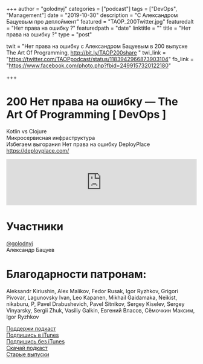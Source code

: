 +++
author = "golodnyj"
categories = ["podcast"]
tags = ["DevOps", "Management"]
date = "2019-10-30"
description = "С Александром Бацуевым про деплоймент"
featured = "TAOP_200Twitter.jpg"
featuredalt = "Нет права на ошибку ?"
featuredpath = "date"
linktitle = ""
title = "Нет права на ошибку ?"
type = "post"

twit = "Нет права на ошибку с Александром Бацуевым в 200 выпуске The Art Of Programming,  http://bit.ly/TAOP200share "
twi_link = "https://twitter.com/TAOPpodcast/status/1183942966873903104" 
fb_link = "https://www.facebook.com/photo.php?fbid=2499157320122180"

+++
# 200 Нет права на ошибку — The Art Of Programming [ DevOps ]

Kotlin vs Clojure  
Микросервисная инфраструктура  
Избегаем выгорания 
Нет права на ошибку
DeployPlace https://deployplace.com/

<iframe title="200 Нет права на ошибку — The Art Of Programming [ DevOps ]" height="122" width="100%" style="border: none;" scrolling="no" data-name="pb-iframe-player" src="https://www.podbean.com/media/player/qm3hw-c5432c?from=yiiadmin&download=1&version=1&skin=1&btn-skin=107&auto=0&share=1&fonts=Helvetica&download=1&rtl=0&pbad=1"></iframe> 
  
# Участники
[@golodnyj](https://twitter.com/golodnyj/)  
Александр Бацуев

# Благодарности патронам:
Aleksandr Kiriushin, Alex Malikov, Fedor Rusak, Igor Ryzhkov, Grigori Pivovar, Lagunovsky Ivan, Leo Kapanen, Mikhail Gaidamaka, Neikist, nikaburu, P, Pavel Drabushevich, Pavel Sitnikov, Sergey Kiselev, Sergey Vinyarsky, Sergii Zhuk, Vasiliy Galkin, Евгений Власов, Сёмочкин Максим, Igor Ryzhkov

[Поддержи подкаст](http://bit.ly/TAOPpatron)  
[Подпишись в iTunes](http://bit.ly/TAOPiTunes)  
[Подпишись без iTunes](http://bit.ly/TAOPrss)  
[Скачай подкаст](http://bit.ly/TAOP200mp3)  
[Старые выпуски](http://bit.ly/oldtaop)  